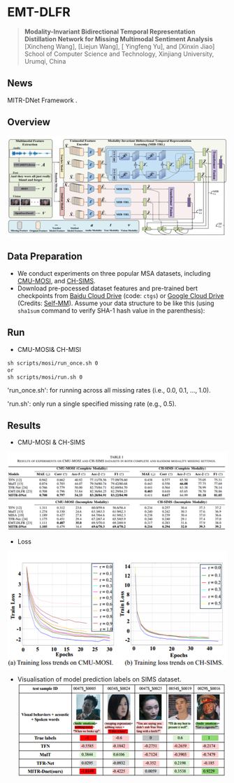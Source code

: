 # EMT-DLFR
> **Modality-Invariant Bidirectional Temporal Representation Distillation Network for Missing Multimodal Sentiment Analysis**<br>
> [Xincheng Wang], [Liejun Wang], [ Yingfeng Yu], and [Xinxin Jiao]<br>
> School of Computer Science and Technology, Xinjiang University, Urumqi, China<br>

## News
MITR-DNet Framework .<br>

## Overview

![EMT-DLFR Framework](figs/11.png)


## Data Preparation
- We conduct experiments on three popular MSA datasets, including [CMU-MOSI](https://ieeexplore.ieee.org/abstract/document/7742221/), and [CH-SIMS](https://aclanthology.org/2020.acl-main.343/).
- Download pre-pocessed dataset features and pre-trained bert checkpoints from [Baidu Cloud Drive](https://pan.baidu.com/s/1oksuDEkkd3vGg2oBMBxiVw) (code: `ctgs`) or [Google Cloud Drive](https://drive.google.com/drive/folders/1E5kojBirtd5VbfHsFp6FYWkQunk73Nsv?usp=sharing) (Credits: [Self-MM](https://github.com/thuiar/Self-MM)).
Assume your data structure to be like this (using `sha1sum` command to verify SHA-1 hash value in the parenthesis):


## Run
- CMU-MOSI& CH-MISI
```
sh scripts/mosi/run_once.sh 0
or
sh scripts/mosi/run.sh 0
```
'run_once.sh': for running across all missing rates (i.e., 0.0, 0.1, ..., 1.0).

'run.sh': only run a single specified missing rate (e.g., 0.5).



## Results

- CMU-MOSI & CH-SIMS

![mosi_mosei_incomplete_table](figs/22.png)
- Loss

![mosi_mosei_incomplete_fig](figs/33.png)


- Visualisation of model prediction labels on SIMS dataset.
![mosi_mosei_incomplete_fig](figs/44.png)
